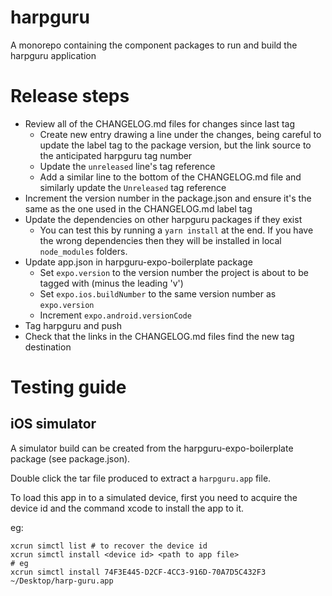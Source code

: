# harpguru

A monorepo containing the component packages to run and build the harpguru application

# Release steps

- Review all of the CHANGELOG.md files for changes since last tag
  - Create new entry drawing a line under the changes, being careful to update the label tag to the package version, but the link source to the anticipated harpguru tag number
  - Update the `unreleased` line's tag reference
  - Add a similar line to the bottom of the CHANGELOG.md file and similarly update the `Unreleased` tag reference
- Increment the version number in the package.json and ensure it's the same as the one used in the CHANGELOG.md label tag
- Update the dependencies on other harpguru packages if they exist
  - You can test this by running a `yarn install` at the end. If you have the wrong dependencies then they will be installed in local `node_modules` folders.
- Update app.json in harpguru-expo-boilerplate package
  - Set `expo.version` to the version number the project is about to be tagged with (minus the leading 'v')
  - Set `expo.ios.buildNumber` to the same version number as `expo.version`
  - Increment `expo.android.versionCode`
- Tag harpguru and push
- Check that the links in the CHANGELOG.md files find the new tag destination

# Testing guide

## iOS simulator

A simulator build can be created from the harpguru-expo-boilerplate package (see package.json).

Double click the tar file produced to extract a `harpguru.app` file.

To load this app in to a simulated device, first you need to acquire the device id and the command xcode to install the app to it.

eg:

```
xcrun simctl list # to recover the device id
xcrun simctl install <device id> <path to app file>
# eg
xcrun simctl install 74F3E445-D2CF-4CC3-916D-70A7D5C432F3 ~/Desktop/harp-guru.app
```
